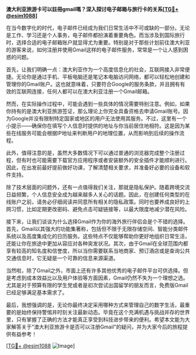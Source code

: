 **澳大利亚旅游卡可以註冊gmail嗎？深入探讨电子邮箱与旅行卡的关系[[TG💪+ @esim1088](https://t.me/s/esim1088)]**

在当今数字化的时代，电子邮件已经成为我们日常生活中不可或缺的一部分。无论是工作、学习还是个人事务，电子邮件都扮演着重要角色。而当涉及到国际旅行时，选择合适的电子邮箱账户就显得尤为重要。特别是对于那些计划前往澳大利亚的游客来说，如何注册并使用Gmail这样的电子邮件服务，常常是一个让人感到困惑的问题。

首先，让我们明确一点：澳大利亚作为一个高度信息化的社会，互联网接入非常便捷。无论你是通过手机、平板电脑还是笔记本电脑访问网络，都可以轻松地创建和管理你的Gmail账户。这也就意味着，只要符合Google的服务条款，并且拥有有效的互联网连接，任何人都可以在澳大利亚注册一个Gmail邮箱。

然而，在实际操作过程中，可能会遇到一些具体的情况需要特别注意。例如，如果你持有的是澳大利亚旅游签证，那么理论上你完全具备资格去申请Gmail账号。因为Google并没有限制特定国家或地区的用户无法使用其服务。不过，这里有一个小提示——确保你在填写个人信息时提供的地址与你当前居住地相符。这是因为某些在线服务可能会根据IP地址来判断用户的地理位置，从而影响到后续的操作流程。

此外，值得注意的是，虽然大多数情况下可以通过普通的浏览器完成整个注册过程，但有时也可能需要下载官方应用程序或者安装额外的安全插件才能顺利进行。因此，在出发前最好提前做好功课，了解清楚相关要求，并准备好必要的设备和软件支持。

除了技术层面的问题外，还有一点值得我们关注，那就是隐私保护。随着跨境交流日益频繁，个人信息安全成为越来越多人关心的话题。因此，在创建任何类型的在线账户之前，请务必仔细阅读并同意所有相关的隐私政策。同时也要养成良好的上网习惯，比如定期更改密码、避免点击可疑链接等，以最大限度地减少潜在风险。

接下来，让我们谈谈为什么选择Gmail作为你的海外旅行伴侣会是个不错的选择。首先，Gmail以其强大的功能集著称，包括但不限于无限存储空间、智能分类邮件系统以及高度集成化的日历服务。这些特点不仅能够帮助你更好地组织日常生活，还能让你在旅途中更加从容应对各种突发状况。其次，由于Gmail在全球范围内都享有较高的知名度和信誉度，所以当你需要联系当地商家、预订酒店或是查询公共交通信息时，它无疑是一个可靠的信息来源渠道。

当然啦，除了Gmail之外，市面上还有许多其他优秀的电子邮件平台可供选择。但是考虑到成本效益比以及用户体验等方面因素，Gmail仍然不失为一个理想之选。尤其是对于预算有限的学生党或者是初次尝试出国留学的朋友而言，免费版Gmail已经足够满足基本需求了。

最后，我想强调的是，无论你最终决定采用哪种方式来管理自己的数字生活，最重要的是始终保持警惕并时刻关注最新动态。毕竟在这个充满机遇与挑战并存的世界里，只有掌握了正确的方法才能真正享受到科技进步带来的便利。希望本文能为大家解答关于“澳大利亚旅游卡是否可以注册Gmail”的疑问，并为大家今后的旅程提供有益参考！

[[TG💪+ @esim1088](https://t.me/s/esim1088) ![Image](https://i.postimg.cc/4NQfJmqS/Snipaste-2025-05-13-00-14-12.png)]